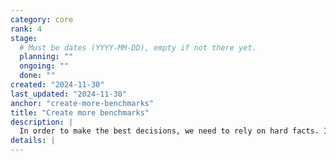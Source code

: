 ```yaml
---
category: core
rank: 4
stage:
  # Must be dates (YYYY-MM-DD), empty if not there yet.
  planning: ""
  ongoing: ""
  done: ""
created: "2024-11-30"
last_updated: "2024-11-30"
anchor: "create-more-benchmarks"
title: "Create more benchmarks"
description: |
  In order to make the best decisions, we need to rely on hard facts. In order to be able to do this, we need to create more benchmarks. It gives the added benefit over time that we can spot regressions more easily, together with unit tests, as we started lately to track performance of nightly builds.
details: |
---
```

